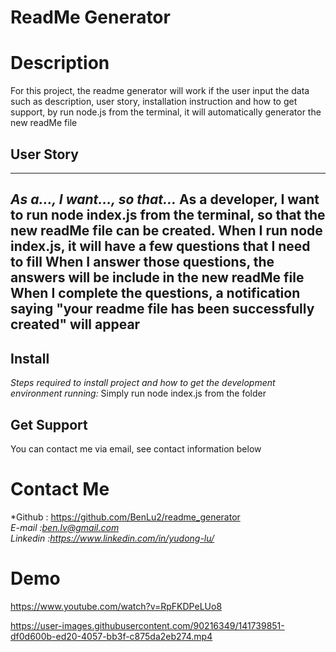 # ReadMe Generator
            
# Description
For this project, the readme generator will work if the user input the data such as description, user story, installation instruction and how to get support, by run node.js from 
the terminal, it will automatically generator the new readMe file 

## User Story
---
*As a..., I want..., so that...*
As a developer, I want to run node index.js from the terminal, so that the new readMe file can be created.
When I run node index.js, it will have a few questions that I need to fill
When I answer those questions, the answers will be include in the new readMe file
When I complete the questions, a notification saying "your readme file has been successfully created" will appear
---

## Install
*Steps required to install project and how to get the development environment running:*
Simply run node index.js from the folder

## Get Support
You can contact me via email, see contact information below

# Contact Me

*Github : https://github.com/BenLu2/readme_generator <br>
*E-mail :ben.lv@gmail.com* <br>
*Linkedin :https://www.linkedin.com/in/yudong-lu/*

# Demo

https://www.youtube.com/watch?v=RpFKDPeLUo8

https://user-images.githubusercontent.com/90216349/141739851-df0d600b-ed20-4057-bb3f-c875da2eb274.mp4

